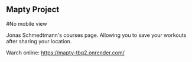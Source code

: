 ## Mapty Project

#No mobile view

Jonas Schmedtmann's courses page. Allowing you to save your workouts after sharing your location.

Warch online:
https://mapty-tbq2.onrender.com/
